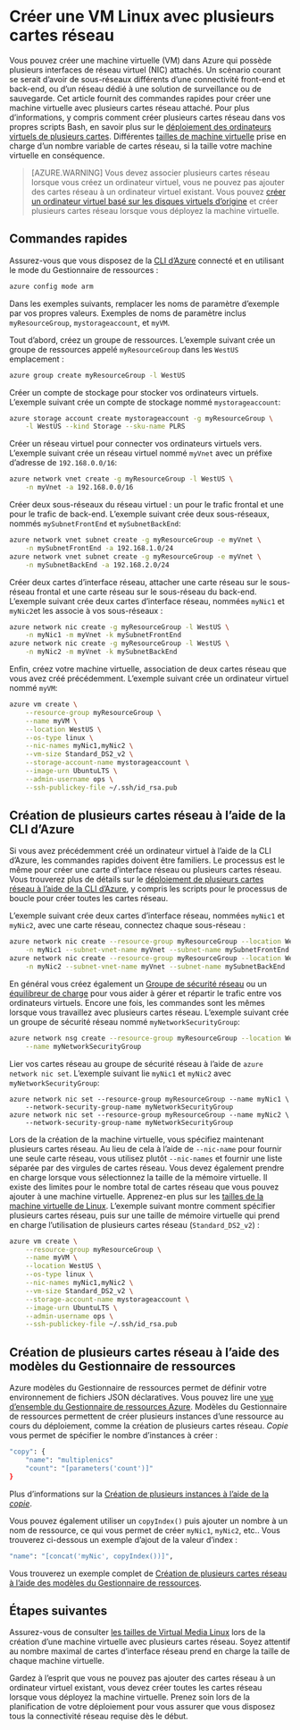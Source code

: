 <properties
   pageTitle="Créer une VM Linux avec plusieurs cartes réseau | Microsoft Azure"
   description="Apprenez à créer une VM Linux avec plusieurs cartes réseau liée à l’aide de modèles Azure CLI ou le Gestionnaire de ressources."
   services="virtual-machines-linux"
   documentationCenter=""
   authors="iainfoulds"
   manager="timlt"
   editor=""/>

<tags
   ms.service="virtual-machines-linux"
   ms.devlang="na"
   ms.topic="article"
   ms.tgt_pltfrm="vm-linux"
   ms.workload="infrastructure"
   ms.date="10/27/2016"
   ms.author="iainfou"/>

# <a name="creating-a-linux-vm-with-multiple-nics"></a>Créer une VM Linux avec plusieurs cartes réseau
Vous pouvez créer une machine virtuelle (VM) dans Azure qui possède plusieurs interfaces de réseau virtuel (NIC) attachés. Un scénario courant se serait d’avoir de sous-réseaux différents d’une connectivité front-end et back-end, ou d’un réseau dédié à une solution de surveillance ou de sauvegarde. Cet article fournit des commandes rapides pour créer une machine virtuelle avec plusieurs cartes réseau attaché. Pour plus d’informations, y compris comment créer plusieurs cartes réseau dans vos propres scripts Bash, en savoir plus sur le [déploiement des ordinateurs virtuels de plusieurs cartes](../virtual-network/virtual-network-deploy-multinic-arm-cli.md). Différentes [tailles de machine virtuelle](virtual-machines-linux-sizes.md) prise en charge d’un nombre variable de cartes réseau, si la taille votre machine virtuelle en conséquence.

>[AZURE.WARNING] Vous devez associer plusieurs cartes réseau lorsque vous créez un ordinateur virtuel, vous ne pouvez pas ajouter des cartes réseau à un ordinateur virtuel existant. Vous pouvez [créer un ordinateur virtuel basé sur les disques virtuels d’origine](virtual-machines-linux-copy-vm.md) et créer plusieurs cartes réseau lorsque vous déployez la machine virtuelle.

## <a name="quick-commands"></a>Commandes rapides
Assurez-vous que vous disposez de la [CLI d’Azure](../xplat-cli-install.md) connecté et en utilisant le mode du Gestionnaire de ressources :

```bash
azure config mode arm
```

Dans les exemples suivants, remplacer les noms de paramètre d’exemple par vos propres valeurs. Exemples de noms de paramètre inclus `myResourceGroup`, `mystorageaccount`, et `myVM`.

Tout d’abord, créez un groupe de ressources. L’exemple suivant crée un groupe de ressources appelé `myResourceGroup` dans les `WestUS` emplacement :

```bash
azure group create myResourceGroup -l WestUS
```

Créer un compte de stockage pour stocker vos ordinateurs virtuels. L’exemple suivant crée un compte de stockage nommé `mystorageaccount`:

```bash
azure storage account create mystorageaccount -g myResourceGroup \
    -l WestUS --kind Storage --sku-name PLRS
```

Créer un réseau virtuel pour connecter vos ordinateurs virtuels vers. L’exemple suivant crée un réseau virtuel nommé `myVnet` avec un préfixe d’adresse de `192.168.0.0/16`:

```bash
azure network vnet create -g myResourceGroup -l WestUS \
    -n myVnet -a 192.168.0.0/16
```

Créer deux sous-réseaux du réseau virtuel : un pour le trafic frontal et une pour le trafic de back-end. L’exemple suivant crée deux sous-réseaux, nommés `mySubnetFrontEnd` et `mySubnetBackEnd`:

```bash
azure network vnet subnet create -g myResourceGroup -e myVnet \
    -n mySubnetFrontEnd -a 192.168.1.0/24
azure network vnet subnet create -g myResourceGroup -e myVnet \
    -n mySubnetBackEnd -a 192.168.2.0/24
```

Créer deux cartes d’interface réseau, attacher une carte réseau sur le sous-réseau frontal et une carte réseau sur le sous-réseau du back-end. L’exemple suivant crée deux cartes d’interface réseau, nommées `myNic1` et `myNic2`et les associe à vos sous-réseaux :

```bash
azure network nic create -g myResourceGroup -l WestUS \
    -n myNic1 -m myVnet -k mySubnetFrontEnd
azure network nic create -g myResourceGroup -l WestUS \
    -n myNic2 -m myVnet -k mySubnetBackEnd
```

Enfin, créez votre machine virtuelle, association de deux cartes réseau que vous avez créé précédemment. L’exemple suivant crée un ordinateur virtuel nommé `myVM`:

```bash
azure vm create \
    --resource-group myResourceGroup \
    --name myVM \
    --location WestUS \
    --os-type linux \
    --nic-names myNic1,myNic2 \
    --vm-size Standard_DS2_v2 \
    --storage-account-name mystorageaccount \
    --image-urn UbuntuLTS \
    --admin-username ops \
    --ssh-publickey-file ~/.ssh/id_rsa.pub
```

## <a name="creating-multiple-nics-using-azure-cli"></a>Création de plusieurs cartes réseau à l’aide de la CLI d’Azure
Si vous avez précédemment créé un ordinateur virtuel à l’aide de la CLI d’Azure, les commandes rapides doivent être familiers. Le processus est le même pour créer une carte d’interface réseau ou plusieurs cartes réseau. Vous trouverez plus de détails sur le [déploiement de plusieurs cartes réseau à l’aide de la CLI d’Azure](../virtual-network/virtual-network-deploy-multinic-arm-cli.md), y compris les scripts pour le processus de boucle pour créer toutes les cartes réseau.

L’exemple suivant crée deux cartes d’interface réseau, nommées `myNic1` et `myNic2`, avec une carte réseau, connectez chaque sous-réseau :

```bash
azure network nic create --resource-group myResourceGroup --location WestUS \
    -n myNic1 --subnet-vnet-name myVnet --subnet-name mySubnetFrontEnd
azure network nic create --resource-group myResourceGroup --location WestUS \
    -n myNic2 --subnet-vnet-name myVnet --subnet-name mySubnetBackEnd
```

En général vous créez également un [Groupe de sécurité réseau](../virtual-network/virtual-networks-nsg.md) ou un [équilibreur de charge](../load-balancer/load-balancer-overview.md) pour vous aider à gérer et répartir le trafic entre vos ordinateurs virtuels. Encore une fois, les commandes sont les mêmes lorsque vous travaillez avec plusieurs cartes réseau. L’exemple suivant crée un groupe de sécurité réseau nommé `myNetworkSecurityGroup`:

```bash
azure network nsg create --resource-group myResourceGroup --location WestUS \
    --name myNetworkSecurityGroup
```

Lier vos cartes réseau au groupe de sécurité réseau à l’aide de `azure network nic set`. L’exemple suivant lie `myNic1` et `myNic2` avec `myNetworkSecurityGroup`:

```bashazure 
azure network nic set --resource-group myResourceGroup --name myNic1 \
    --network-security-group-name myNetworkSecurityGroup
azure network nic set --resource-group myResourceGroup --name myNic2 \
    --network-security-group-name myNetworkSecurityGroup
```

Lors de la création de la machine virtuelle, vous spécifiez maintenant plusieurs cartes réseau. Au lieu de cela à l’aide de `--nic-name` pour fournir une seule carte réseau, vous utilisez plutôt `--nic-names` et fournir une liste séparée par des virgules de cartes réseau. Vous devez également prendre en charge lorsque vous sélectionnez la taille de la mémoire virtuelle. Il existe des limites pour le nombre total de cartes réseau que vous pouvez ajouter à une machine virtuelle. Apprenez-en plus sur les [tailles de la machine virtuelle de Linux](virtual-machines-linux-sizes.md). L’exemple suivant montre comment spécifier plusieurs cartes réseau, puis sur une taille de mémoire virtuelle qui prend en charge l’utilisation de plusieurs cartes réseau (`Standard_DS2_v2`) :

```bash
azure vm create \
    --resource-group myResourceGroup \
    --name myVM \
    --location WestUS \
    --os-type linux \
    --nic-names myNic1,myNic2 \
    --vm-size Standard_DS2_v2 \
    --storage-account-name mystorageaccount \
    --image-urn UbuntuLTS \
    --admin-username ops \
    --ssh-publickey-file ~/.ssh/id_rsa.pub
```

## <a name="creating-multiple-nics-using-resource-manager-templates"></a>Création de plusieurs cartes réseau à l’aide des modèles du Gestionnaire de ressources
Azure modèles du Gestionnaire de ressources permet de définir votre environnement de fichiers JSON déclaratives. Vous pouvez lire une [vue d’ensemble du Gestionnaire de ressources Azure](../azure-resource-manager/resource-group-overview.md). Modèles du Gestionnaire de ressources permettent de créer plusieurs instances d’une ressource au cours du déploiement, comme la création de plusieurs cartes réseau. *Copie* vous permet de spécifier le nombre d’instances à créer :

```bash
"copy": {
    "name": "multiplenics"
    "count": "[parameters('count')]"
}
```

Plus d’informations sur la [Création de plusieurs instances à l’aide de la *copie*](../resource-group-create-multiple.md). 

Vous pouvez également utiliser un `copyIndex()` puis ajouter un nombre à un nom de ressource, ce qui vous permet de créer `myNic1`, `myNic2`, etc.. Vous trouverez ci-dessous un exemple d’ajout de la valeur d’index :

```bash
"name": "[concat('myNic', copyIndex())]", 
```

Vous trouverez un exemple complet de [Création de plusieurs cartes réseau à l’aide des modèles du Gestionnaire de ressources](../virtual-network/virtual-network-deploy-multinic-arm-template.md).

## <a name="next-steps"></a>Étapes suivantes
Assurez-vous de consulter [les tailles de Virtual Media Linux](virtual-machines-linux-sizes.md) lors de la création d’une machine virtuelle avec plusieurs cartes réseau. Soyez attentif au nombre maximal de cartes d’interface réseau prend en charge la taille de chaque machine virtuelle. 

Gardez à l’esprit que vous ne pouvez pas ajouter des cartes réseau à un ordinateur virtuel existant, vous devez créer toutes les cartes réseau lorsque vous déployez la machine virtuelle. Prenez soin lors de la planification de votre déploiement pour vous assurer que vous disposez tous la connectivité réseau requise dès le début.
